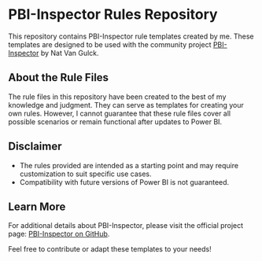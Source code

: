 # PBI-Inspector Rules Repository

This repository contains PBI-Inspector rule templates created by me. These templates are designed to be used with the community project [PBI-Inspector](https://github.com/NatVanG/PBI-Inspector) by Nat Van Gulck.

## About the Rule Files

The rule files in this repository have been created to the best of my knowledge and judgment. They can serve as templates for creating your own rules. However, I cannot guarantee that these rule files cover all possible scenarios or remain functional after updates to Power BI.

## Disclaimer

- The rules provided are intended as a starting point and may require customization to suit specific use cases.
- Compatibility with future versions of Power BI is not guaranteed.

## Learn More

For additional details about PBI-Inspector, please visit the official project page: [PBI-Inspector on GitHub](https://github.com/NatVanG/PBI-Inspector).

Feel free to contribute or adapt these templates to your needs!
